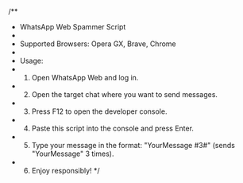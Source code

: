 /**
 * WhatsApp Web Spammer Script
 * 
 * Supported Browsers: Opera GX, Brave, Chrome
 * 
 * Usage:
 * 1. Open WhatsApp Web and log in.
 * 2. Open the target chat where you want to send messages.
 * 3. Press F12 to open the developer console.
 * 4. Paste this script into the console and press Enter.
 * 5. Type your message in the format: "YourMessage #3#" (sends "YourMessage" 3 times).
 * 6. Enjoy responsibly!
 */
